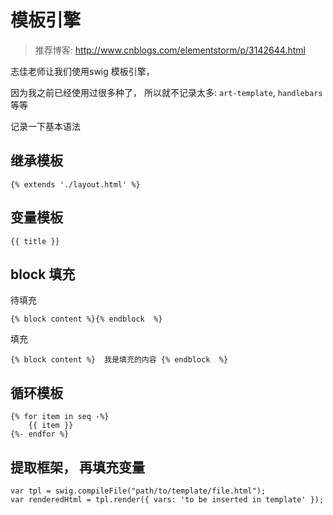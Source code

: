 # 模板引擎
> 推荐博客:   http://www.cnblogs.com/elementstorm/p/3142644.html

志佳老师让我们使用swig 模板引擎，

因为我之前已经使用过很多种了， 所以就不记录太多: `art-template`, `handlebars` 等等

记录一下基本语法

## 继承模板
```
{% extends './layout.html' %}
```

## 变量模板
```
{{ title }}
```


## block 填充
待填充
```
{% block content %}{% endblock  %}
```

填充
```
{% block content %}  我是填充的内容 {% endblock  %}
```


## 循环模板
```
{% for item in seq -%}
    {{ item }}
{%- endfor %}
```

## 提取框架， 再填充变量
```
var tpl = swig.compileFile("path/to/template/file.html");
var renderedHtml = tpl.render({ vars: 'to be inserted in template' });
```

